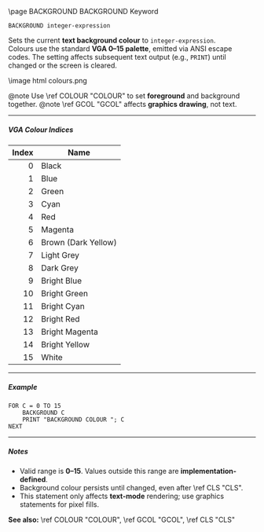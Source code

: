 \page BACKGROUND BACKGROUND Keyword
```basic
BACKGROUND integer-expression
```

Sets the current **text background colour** to `integer-expression`.  
Colours use the standard **VGA 0–15 palette**, emitted via ANSI escape codes. The setting affects subsequent text output (e.g., `PRINT`) until changed or the screen is cleared.

\image html colours.png


@note Use \ref COLOUR "COLOUR" to set **foreground** and background together.
@note \ref GCOL "GCOL" affects **graphics drawing**, not text.

---

##### VGA Colour Indices

| Index | Name                 |
|------:|----------------------|
| 0     | Black                |
| 1     | Blue                 |
| 2     | Green                |
| 3     | Cyan                 |
| 4     | Red                  |
| 5     | Magenta              |
| 6     | Brown (Dark Yellow)  |
| 7     | Light Grey           |
| 8     | Dark Grey            |
| 9     | Bright Blue          |
| 10    | Bright Green         |
| 11    | Bright Cyan          |
| 12    | Bright Red           |
| 13    | Bright Magenta       |
| 14    | Bright Yellow        |
| 15    | White                |

---

##### Example

```basic
FOR C = 0 TO 15
    BACKGROUND C
    PRINT "BACKGROUND COLOUR "; C
NEXT
```

---

##### Notes
- Valid range is **0–15**. Values outside this range are **implementation-defined**.
- Background colour persists until changed, even after \ref CLS "CLS".
- This statement only affects **text-mode** rendering; use graphics statements for pixel fills.

**See also:**
\ref COLOUR "COLOUR", \ref GCOL "GCOL", \ref CLS "CLS"
